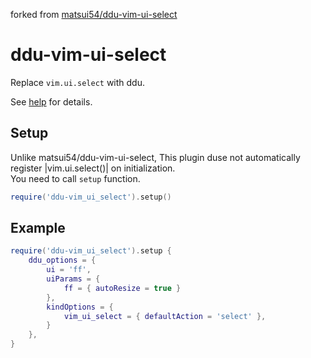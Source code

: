 forked from [matsui54/ddu-vim-ui-select](https://github.com/matsui54/ddu-vim-ui-select)

# ddu-vim-ui-select

Replace `vim.ui.select` with ddu.

See [help](doc/ddu-vim_ui_select.txt) for details.

## Setup

Unlike matsui54/ddu-vim-ui-select, This plugin duse not automatically register |vim.ui.select()| on initialization.  
You need to call `setup` function.

```lua
require('ddu-vim_ui_select').setup()
```

## Example

```lua
require('ddu-vim_ui_select').setup {
    ddu_options = {
        ui = 'ff',
        uiParams = {
            ff = { autoResize = true }
        },
        kindOptions = {
            vim_ui_select = { defaultAction = 'select' },
        }
    },
}
```
